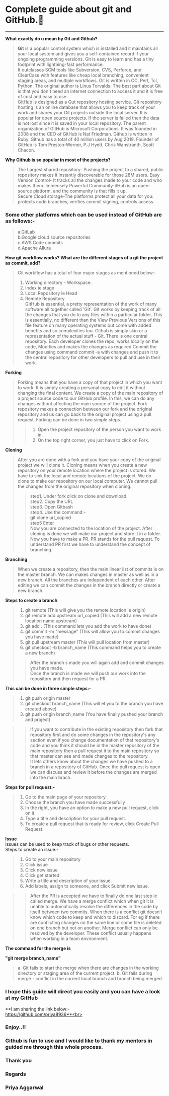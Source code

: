 # Complete guide about git and GitHub.📔
------------------------------------------------------------------------------
**What exactly do u mean by Git and Github?**
 >**Git** is a popular control system which is installed and it maintains all your 
local system and gives you a self-contained record if your ongoing programming 
versions. Git is easy to learn and has a tiny footprint with lightning-fast 
performance.<br> It outclasses SCM tools like Subversion, CVS, Perforce, and ClearCase 
with features like cheap local branching, convenient staging areas, and 
multiple workflows. Git is written in CC, Perl, Tcl, Python. The original author is
Linus Torvalds. The best part about Git is that you don't need an internet connection to 
access it and it is free of cost and easy to use. <br>
GitHub is designed as a Gut repository hosting service. Git repository hosting is 
an online database that allows you to keep track of your work and shares your 
Git projects outside the local server. It is popular for open source projects. 
If the server is failed then the data is not lost since it is saved in your 
local repository. The parent organization of GitHub is Microsoft Corporations.
It was founded in 2008 and the CEO of GitHub is Nat Friedman. Github is written 
in Ruby. Github has a total of 40 million users by Aug 2019. Founder of GitHub is
Tom Preston-Werner, P.J Hyett, Chris Wanstranth, Scott Chacon.

**Why Github is so popular in most of the projects?**
>The Largest shared repository- Pushing the project to a shared, public repository
makes it instantly discoverable for those 28M users.
Easy Version Control- It tracks all the changes made to your code and who makes them.
Immensely Powerful Community-itHub is an open-source platform, and the community is
that fills it up.<br>
Secure Cloud storage-The platforms protect all your data for you: protects code branches, 
verifies commit signing, controls access. <br>
### Some other platforms which can be used instead of GitHub are as follows:-
>a.GitLab<br>
b.Google cloud source repositories <br>
c.AWS Code commits <br>
d.Apache Allura <br>

**How git workflow works? What are the different stages of a git 
the project as commit, add?**<br>
>Git workflow has a total of four major stages as mentioned below:-<br>
>1. Working directory - Workspace.<br>
>2. Index ie stage<br>
>3. Local Repository ie Head<br>
>4. Remote Repository<br>
GitHub is essential, a pretty representation of the work of many 
software all together called 'Git'. Git works by keeping track of all the changes that 
you do to any files within a particular folder. This is essentially, no 
different than the View Previous Versions of this file feature on many 
operating systems but come with added benefits and so complexities too. 
Github is simply skin or a representation of the actual stuff - Git.
There is one central repository. 
Each developer clones the repo,
works locally on the code,
Modifies and makes the changes as required
Commit the changes using command commit -a with changes
and push it to the central repository 
for other developers to pull and use in their work.

**Forking**
>Forking means that you have a copy of that project in which you want to work. It is 
simply creating a personal copy to edit it without changing the final content. We create
a copy of the main repository of a project source code to our GitHub profile. 
In this, we can do any changes without affecting the main source of the project. 
Fork repository makes a connection between our fork and the original repository and us
can go back to the original project using a pull request. 
Forking can be done in two simple steps.
>>1. Open the project repository of the person you want to work in.
>>2. On the top right corner, you just have to click on Fork.

**Cloning**
>After you are done with a fork and you have your copy of the original project we will clone it.
Cloning means when you create a new repository on your remote location where the project is stored.
We have to sink the local and remote locations of the project.
We do clone to make our repository on our local computer. 
We cannot pull the changes from the original repository when cloning. 
>>step1. Under fork click on clone and download.<br>
>>step2. Copy the URL<br>
>>step3. Open Gitbash<br>
>>step4. Use the command:-<br>
>>git clone url_copied <br>
step5 Enter<br>
Now you are connected to the location of the project.
After cloning is done we will make our project and store it in a folder.
Now you have to make a PR. PR stands for the pull request. To understand PR first we have to
understand the concept of branching.

**Branching**<br>
>When we create a repository, then the main linear list of 
commits is on the master branch. We can makes changes in master as well 
as in a new branch. All the branches are independent of each other. 
After editing we can commit the changes in the branch directly or create 
a new branch. <br>

**Steps to create a branch**<br>
>1. git remote (This will give you the remote location ie origin)<br>
>2. git remote add upstream url_copied (This will add a new remote location name upstream)<br>
>3. git add . (This command lets you add the work to have done)<br>
>4. git commit -m "message" (This will allow you to commit changes you have made)<br>
>5. git pull upstream master (This will pull location from master)<br>
>6. git checkout -b branch_name (This command helps you to create a new branch)<br>
>>After the branch s made you will again add and commit changes you have made.<br>
>>Once the branch is made we will push our work into the repository and then request for a PR<br>

**This can be done in three simple steps:-**<br>
>1. git push origin master<br>
>2. git checkout branch_name (This will et you to the branch you have created above)<br>
>3. git push origin branch_name (You have finally pushed your branch and project)<br>

>>If you want to contribute in the existing repository then fork that repository first and 
do some changes in the repository's any section even if you change documentation of 
that repository's code and you think it should be in the master repository of the main repository 
then a pull request it to the main repository so that master can see and made changes to the 
repository.<br>
It lets others know about the changes we have pushed to a branch in 
a repository of GitHub. Once the pull request is open we can discuss 
and review it before the changes are merged into the main brach. <br>

**Steps for pull request:-**<br>
>1. Go to the main page of your repository<br>
>2. Choose the branch you have made successfully<br>
>3. In the right, you have an option to make a new pull request, click on it.<br>
>4. Type a title and description for your pull request.<br>
>5. To create a pull request that is ready for review, click Create Pull Request.<br>

**Issue**<br>
Issues can be used to keep track of bugs or other requests.<br>
Steps to create an issue:-<br>
>1. Go to your main repository<br>
>2. Click issue<br>
>3. Click new issue <br>
>4. Click get started<br>
>5. Write a title and description of your issue.<br>
>6. Add labels, assign to someone, and click Submit new issue.<br>

>>After the PR is accepted we have to finally do one last step ie called merge.
We have a merge conflict which when git it is unable to automatically resolve the differences 
in the code by itself between two commits. When there is a conflict git 
doesn’t know which code to keep and which to discard. For eg if there are 
conflicting changes on the same line or some file is deleted on one branch 
but not on another. Merge conflict can only be resolved by the developer. 
These conflict usually happens when working in a team environment. <br>

**The command for the merge is**

**"git merge branch_name"**

>a. Git fails to start the merge when there are changes in the working directory 
or staging area of the current project.
>b. Git fails during merge - conflict in the current local branch and branch being
merged. <br>
### I hope this guide will direct you easily and you can have a look at my GitHub

**I am sharing the link below:-<br>
https://github.com/priya8936**<br>

### Enjoy..!! 

### Github is fun to use and I would like to thank my mentors in guided me through this whole process.


### Thank you

### Regards

### Priya Aggarwal

